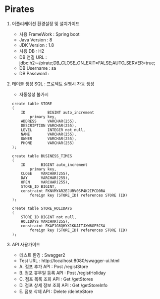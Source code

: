 # Pirates
1. 어플리케이션 환경설정 및 설치가이드
    - 사용 FrameWork : Spring boot
    - Java Version : 8
    - JDK Version : 1.8    
    - 사용 DB : H2
    - DB 연결 URL : jdbc:h2:~/pirate;DB_CLOSE_ON_EXIT=FALSE;AUTO_SERVER=true;
    - DB Username : sa
    - DB Password :     
    
2. 테이블 생성 SQL : 프로젝트 실행시 자동 생성
    - 자동생성 불가시
    ```
    create table STORE
    (
        ID          BIGINT auto_increment
            primary key,
        ADDRESS     VARCHAR(255),
        DESCRIPTION VARCHAR(255),
        LEVEL       INTEGER not null,
        NAME        VARCHAR(255),
        OWNER       VARCHAR(255),
        PHONE       VARCHAR(255)
    );
    ```
    ```
    create table BUSINESS_TIMES
    (
        ID       BIGINT auto_increment
            primary key,
        CLOSE    VARCHAR(255),
        DAY      VARCHAR(255),
        OPEN     VARCHAR(255),
        STORE_ID BIGINT,
        constraint FKNVMYAR2EJURV0SP4K2IPCD0RA
            foreign key (STORE_ID) references STORE (ID)
    );
    ```
    ```
    create table STORE_HOLIDAYS
    (
        STORE_ID BIGINT not null,
        HOLIDAYS VARCHAR(255),
        constraint FKAF1G6QHYX1KKAITJXW6GE5CSA
            foreign key (STORE_ID) references STORE (ID)
    );
    ```

3. API 사용가이드
    - 테스트 환경 : Swagger2
    - Test URL : http://localhost:8080/swagger-ui.html
    - A. 점포 추가 API : Post /registStore
    - B. 점포 휴무일 등록 API : Post /registHoliday
    - C. 점포 목록 조회 API : Get /getStores
    - D. 점포 상세 정보 조회 API : Get /getStoreInfo
    - E. 점포 삭제 API : Delete /deleteStore
    